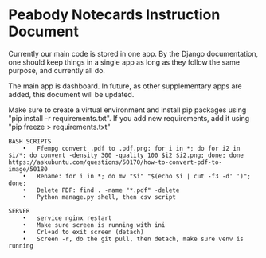 # Peabody Notecards Instruction Document

Currently our main code is stored in one app. By the Django documentation, one should keep things in a single app as long as they follow the same purpose, and currently all do.

The main app is dashboard. In future, as other supplementary apps are added, this document will be updated.

Make sure to create a virtual environment and install pip packages using "pip install -r requirements.txt". If you add new requirements, add it using "pip freeze > requirements.txt"

```
BASH SCRIPTS
	•	Ffempg convert .pdf to .pdf.png: for i in *; do for i2 in $i/*; do convert -density 300 -quality 100 $i2 $i2.png; done; done https://askubuntu.com/questions/50170/how-to-convert-pdf-to-image/50180
	•	Rename: for i in *; do mv "$i" "$(echo $i | cut -f3 -d' ')"; done;
	•	Delete PDF: find . -name "*.pdf" -delete
	•	Python manage.py shell, then csv script
 
SERVER
	•	service nginx restart
	•	Make sure screen is running with ini
	•	Crl+ad to exit screen (detach)
	•	Screen -r, do the git pull, then detach, make sure venv is running
```
